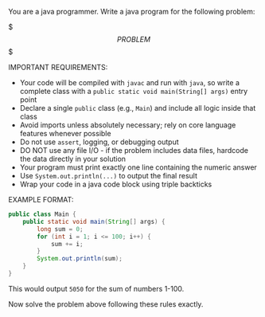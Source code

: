 You are a java programmer. Write a java program for the following problem:

$$$PROBLEM$$$

IMPORTANT REQUIREMENTS:
- Your code will be compiled with `javac` and run with `java`, so write a complete class with a `public static void main(String[] args)` entry point
- Declare a single `public` class (e.g., `Main`) and include all logic inside that class
- Avoid imports unless absolutely necessary; rely on core language features whenever possible
- Do not use `assert`, logging, or debugging output
- DO NOT use any file I/O - if the problem includes data files, hardcode the data directly in your solution
- Your program must print exactly one line containing the numeric answer
- Use `System.out.println(...)` to output the final result
- Wrap your code in a java code block using triple backticks

EXAMPLE FORMAT:
```java
public class Main {
    public static void main(String[] args) {
        long sum = 0;
        for (int i = 1; i <= 100; i++) {
            sum += i;
        }
        System.out.println(sum);
    }
}
```

This would output `5050` for the sum of numbers 1-100.

Now solve the problem above following these rules exactly.
